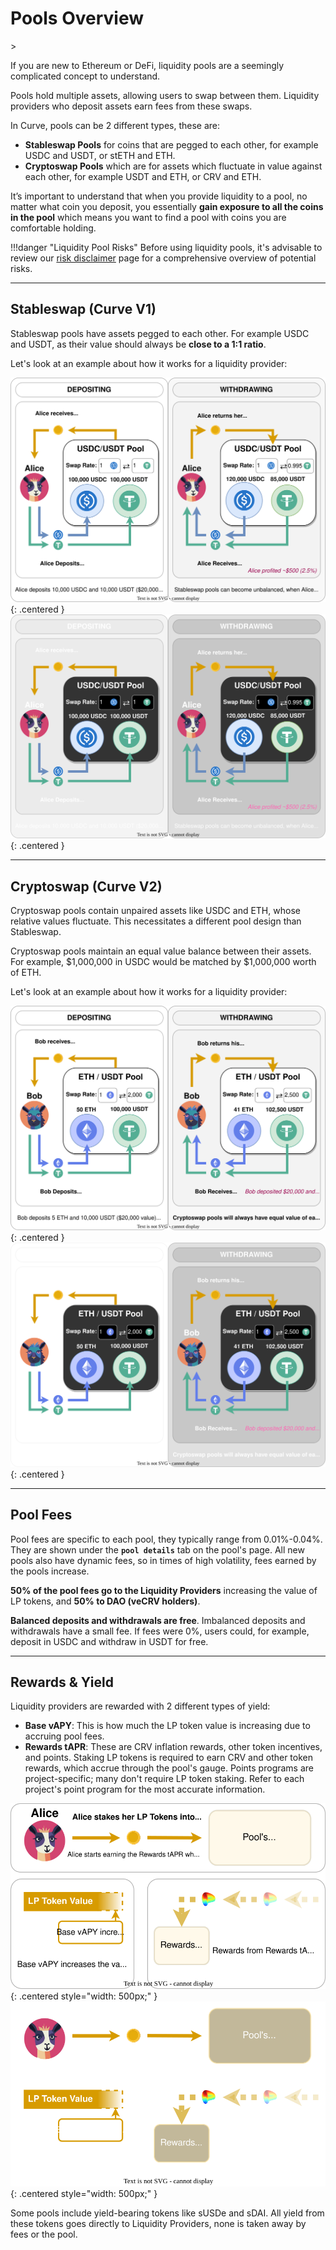 <h1>Pools Overview</h1>>

If you are new to Ethereum or DeFi, liquidity pools are a seemingly complicated concept to understand.  

Pools hold multiple assets, allowing users to swap between them. Liquidity providers who deposit assets earn fees from these swaps.

In Curve, pools can be 2 different types, these are:

* **Stableswap Pools** for coins that are pegged to each other, for example USDC and USDT, or stETH and ETH.  
* **Cryptoswap Pools** which are for assets which fluctuate in value against each other, for example USDT and ETH, or CRV and ETH.

It’s important to understand that when you provide liquidity to a pool, no matter what coin you deposit, you essentially **gain exposure to all the coins in the pool** which means you want to find a pool with coins you are comfortable holding.

!!!danger "Liquidity Pool Risks"
    Before using liquidity pools, it's advisable to review our [risk disclaimer](../risks-security/risks/pool.md) page for a comprehensive overview of potential risks.

---

## **Stableswap** (**Curve V1**)

Stableswap pools have assets pegged to each other.  For example USDC and USDT, as their value should always be **close to a 1:1 ratio**.

Let's look at an example about how it works for a liquidity provider:

![Stableswap](../images/pools/stableswap.svg#only-light){: .centered }
![Stableswap](../images/pools/stableswap-dark.svg#only-dark){: .centered }

---

## **Cryptoswap** (**Curve V2**)

Cryptoswap pools contain unpaired assets like USDC and ETH, whose relative values fluctuate. This necessitates a different pool design than Stableswap.

Cryptoswap pools maintain an equal value balance between their assets. For example, $1,000,000 in USDC would be matched by $1,000,000 worth of ETH.

Let's look at an example about how it works for a liquidity provider:

![Cryptoswap](../images/pools/cryptoswap.svg#only-light){: .centered }
![Cryptoswap](../images/pools/cryptoswap-dark.svg#only-dark){: .centered }

---

## **Pool Fees**

Pool fees are specific to each pool, they typically range from 0.01%-0.04%.  They are shown under the **`pool details`** tab on the pool's page.   All new pools also have dynamic fees, so in times of high volatility, fees earned by the pools increase.

**50% of the pool fees go to the Liquidity Providers** increasing the value of LP tokens, and **50% to DAO (veCRV holders)**.

**Balanced deposits and withdrawals are free**.  Imbalanced deposits and withdrawals have a small fee.   If fees were 0%, users could, for example, deposit in USDC and withdraw in USDT for free.

---

## **Rewards & Yield**

Liquidity providers are rewarded with 2 different types of yield:

* **Base vAPY**: This is how much the LP token value is increasing due to accruing pool fees.
* **Rewards tAPR**: These are CRV inflation rewards, other token incentives, and points. Staking LP tokens is required to earn CRV and other token rewards, which accrue through the pool's gauge. Points programs are project-specific; many don't require LP token staking. Refer to each project's point program for the most accurate information.

![Rewards](../images/pools/rewards.svg#only-light){: .centered style="width: 500px;" }
![Rewards](../images/pools/rewards-dark.svg#only-dark){: .centered style="width: 500px;" }

Some pools include yield-bearing tokens like sUSDe and sDAI. All yield from these tokens goes directly to Liquidity Providers, none is taken away by fees or the pool.